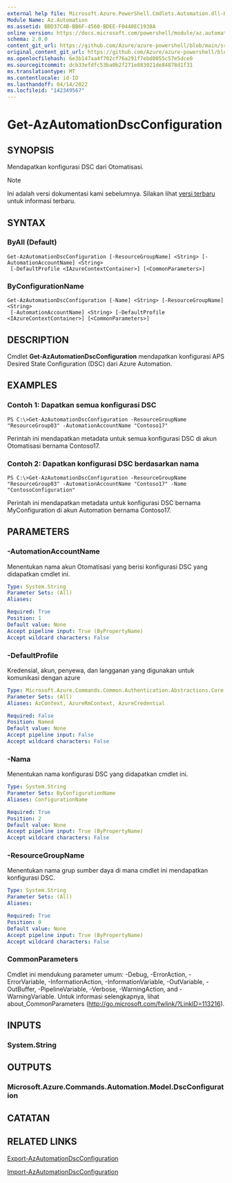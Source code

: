 ```yaml
---
external help file: Microsoft.Azure.PowerShell.Cmdlets.Automation.dll-Help.xml
Module Name: Az.Automation
ms.assetid: BBD37C4B-BB6F-4560-BDEE-F0440EC1938A
online version: https://docs.microsoft.com/powershell/module/az.automation/get-azautomationdscconfiguration
schema: 2.0.0
content_git_url: https://github.com/Azure/azure-powershell/blob/main/src/Automation/Automation/help/Get-AzAutomationDscConfiguration.md
original_content_git_url: https://github.com/Azure/azure-powershell/blob/main/src/Automation/Automation/help/Get-AzAutomationDscConfiguration.md
ms.openlocfilehash: 6e3b147aa4f702cf76a291f7ebd0055c57e5dce0
ms.sourcegitcommit: dcb33efdfc53ba0b2f271e883021de84878d1f31
ms.translationtype: MT
ms.contentlocale: id-ID
ms.lasthandoff: 04/14/2022
ms.locfileid: "142349567"
---
```

# Get-AzAutomationDscConfiguration

## SYNOPSIS
Mendapatkan konfigurasi DSC dari Otomatisasi.

> [!NOTE]
>Ini adalah versi dokumentasi kami sebelumnya. Silakan lihat [versi terbaru](/powershell/module/az.automation/get-azautomationdscconfiguration) untuk informasi terbaru.

## SYNTAX

### ByAll (Default)
```
Get-AzAutomationDscConfiguration [-ResourceGroupName] <String> [-AutomationAccountName] <String>
 [-DefaultProfile <IAzureContextContainer>] [<CommonParameters>]
```

### ByConfigurationName
```
Get-AzAutomationDscConfiguration [-Name] <String> [-ResourceGroupName] <String>
 [-AutomationAccountName] <String> [-DefaultProfile <IAzureContextContainer>] [<CommonParameters>]
```

## DESCRIPTION
Cmdlet **Get-AzAutomationDscConfiguration** mendapatkan konfigurasi APS Desired State Configuration (DSC) dari Azure Automation.

## EXAMPLES

### Contoh 1: Dapatkan semua konfigurasi DSC
```
PS C:\>Get-AzAutomationDscConfiguration -ResourceGroupName "ResourceGroup03" -AutomationAccountName "Contoso17"
```

Perintah ini mendapatkan metadata untuk semua konfigurasi DSC di akun Otomatisasi bernama Contoso17.

### Contoh 2: Dapatkan konfigurasi DSC berdasarkan nama
```
PS C:\>Get-AzAutomationDscConfiguration -ResourceGroupName "ResourceGroup03" -AutomationAccountName "Contoso17" -Name "ContosoConfiguration"
```

Perintah ini mendapatkan metadata untuk konfigurasi DSC bernama MyConfiguration di akun Automation bernama Contoso17.

## PARAMETERS

### -AutomationAccountName
Menentukan nama akun Otomatisasi yang berisi konfigurasi DSC yang didapatkan cmdlet ini.

```yaml
Type: System.String
Parameter Sets: (All)
Aliases:

Required: True
Position: 1
Default value: None
Accept pipeline input: True (ByPropertyName)
Accept wildcard characters: False
```

### -DefaultProfile
Kredensial, akun, penyewa, dan langganan yang digunakan untuk komunikasi dengan azure

```yaml
Type: Microsoft.Azure.Commands.Common.Authentication.Abstractions.Core.IAzureContextContainer
Parameter Sets: (All)
Aliases: AzContext, AzureRmContext, AzureCredential

Required: False
Position: Named
Default value: None
Accept pipeline input: False
Accept wildcard characters: False
```

### -Nama
Menentukan nama konfigurasi DSC yang didapatkan cmdlet ini.

```yaml
Type: System.String
Parameter Sets: ByConfigurationName
Aliases: ConfigurationName

Required: True
Position: 2
Default value: None
Accept pipeline input: True (ByPropertyName)
Accept wildcard characters: False
```

### -ResourceGroupName
Menentukan nama grup sumber daya di mana cmdlet ini mendapatkan konfigurasi DSC.

```yaml
Type: System.String
Parameter Sets: (All)
Aliases:

Required: True
Position: 0
Default value: None
Accept pipeline input: True (ByPropertyName)
Accept wildcard characters: False
```

### CommonParameters
Cmdlet ini mendukung parameter umum: -Debug, -ErrorAction, -ErrorVariable, -InformationAction, -InformationVariable, -OutVariable, -OutBuffer, -PipelineVariable, -Verbose, -WarningAction, and -WarningVariable. Untuk informasi selengkapnya, lihat about_CommonParameters (http://go.microsoft.com/fwlink/?LinkID=113216).

## INPUTS

### System.String

## OUTPUTS

### Microsoft.Azure.Commands.Automation.Model.DscConfiguration

## CATATAN

## RELATED LINKS

[Export-AzAutomationDscConfiguration](./Export-AzAutomationDscConfiguration.md)

[Import-AzAutomationDscConfiguration](./Import-AzAutomationDscConfiguration.md)


